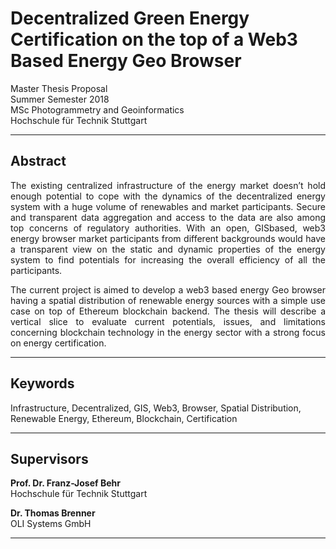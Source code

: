 # Decentralized Green Energy Certification on the top of a Web3 Based Energy Geo Browser

Master Thesis Proposal<br />
Summer Semester 2018<br />
MSc Photogrammetry and Geoinformatics<br />
Hochschule für Technik Stuttgart

***

## Abstract

<p align="justify"> The existing centralized infrastructure of the energy market doesn’t hold enough potential to cope with the dynamics of the decentralized energy system with a huge volume of renewables and market participants. Secure and transparent data aggregation and access to the data are also among top concerns of regulatory authorities. With an open, GISbased, web3 energy browser market participants from different backgrounds would have a transparent view on the static and dynamic properties of the energy system to find potentials for increasing the overall efficiency of all the participants.</p>

<p align="justify"> The current project is aimed to develop a web3 based energy Geo browser having a spatial distribution of renewable energy sources with a simple use case on top of Ethereum blockchain backend. The thesis will describe a vertical slice to evaluate current potentials, issues, and limitations concerning blockchain technology in the energy sector with a strong focus on energy certification.</p>

***

## Keywords

Infrastructure, Decentralized, GIS, Web3, Browser, Spatial Distribution, Renewable Energy, Ethereum, Blockchain, Certification

***

## Supervisors

**Prof. Dr. Franz-Josef Behr** <br />
Hochschule für Technik Stuttgart

**Dr. Thomas Brenner** <br />
OLI Systems GmbH

***
